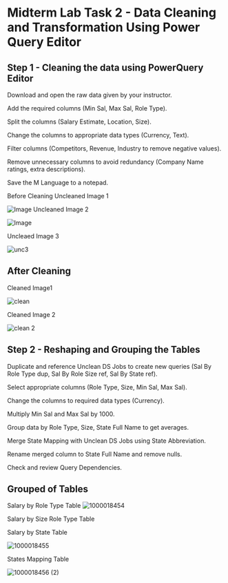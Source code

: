# Midterm Lab Task 2 - Data Cleaning and Transformation Using Power Query Editor
## Step 1 - Cleaning the data using PowerQuery Editor
Download and open the raw data given by your instructor.

Add the required columns (Min Sal, Max Sal, Role Type).

Split the columns (Salary Estimate, Location, Size).

Change the columns to appropriate data types (Currency, Text).

Filter columns (Competitors, Revenue, Industry to remove negative values).

Remove unnecessary columns to avoid redundancy (Company Name ratings, extra descriptions).

Save the M Language to a notepad.

Before Cleaning
Uncleaned Image 1

![Image](https://github.com/user-attachments/assets/5efe1018-2ce7-4e40-8c9a-0dde85dddc59)
 Uncleaned Image 2
 
![Image](https://github.com/user-attachments/assets/e1ebc394-b25a-46be-bf46-ccad1cd37afa)

Uncleaed Image 3

![unc3](https://github.com/user-attachments/assets/15f3aa79-e7ab-4f60-81c3-40bb8d8cc0d5)

## After Cleaning

Cleaned Image1

![clean](https://github.com/user-attachments/assets/e8aff98e-d8ff-4ec7-93cc-ffc5c5913258)

Cleaned Image 2

![clean 2](https://github.com/user-attachments/assets/7f7b4109-cc5f-4269-82cf-ea8be9fe307a)

## Step 2 - Reshaping and Grouping the Tables
Duplicate and reference Unclean DS Jobs to create new queries (Sal By Role Type dup, Sal By Role Size ref, Sal By State ref).

Select appropriate columns (Role Type, Size, Min Sal, Max Sal).

Change the columns to required data types (Currency).

Multiply Min Sal and Max Sal by 1000.

Group data by Role Type, Size, State Full Name to get averages.

Merge State Mapping with Unclean DS Jobs using State Abbreviation.

Rename merged column to State Full Name and remove nulls.

Check and review Query Dependencies.

## Grouped of Tables
Salary by Role Type Table
![1000018454](https://github.com/user-attachments/assets/4a9d54c0-1214-405e-9830-ddd551df36bc)

Salary by Size Role Type Table



Salary by State Table

![1000018455](https://github.com/user-attachments/assets/b2e9b071-3c9e-492f-b4ba-7acfac4ccbb5)

States Mapping Table

![1000018456 (2)](https://github.com/user-attachments/assets/5a68f6ee-1dac-4c34-bed4-ae12736d6417)







